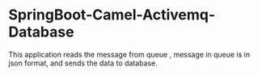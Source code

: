 # SpringBoot-Camel-Activemq-Database

This application reads the message from queue , message in queue is in json format, and sends the data to database.
